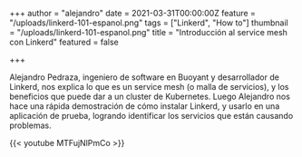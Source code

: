 +++
author = "alejandro"
date = 2021-03-31T00:00:00Z
feature = "/uploads/linkerd-101-espanol.png"
tags = ["Linkerd", "How to"]
thumbnail = "/uploads/linkerd-101-espanol.png"
title = "Introducción al service mesh con Linkerd"
featured = false

+++

Alejandro Pedraza, ingeniero de software en Buoyant y desarrollador de Linkerd, nos explica lo que es un service mesh (o malla de servicios), y los beneficios que puede dar a un cluster de Kubernetes. Luego Alejandro nos hace una rápida demostración de cómo instalar Linkerd, y usarlo en una aplicación de prueba, logrando identificar los servicios que están causando problemas.

{{< youtube MTFujNlPmCo >}}

